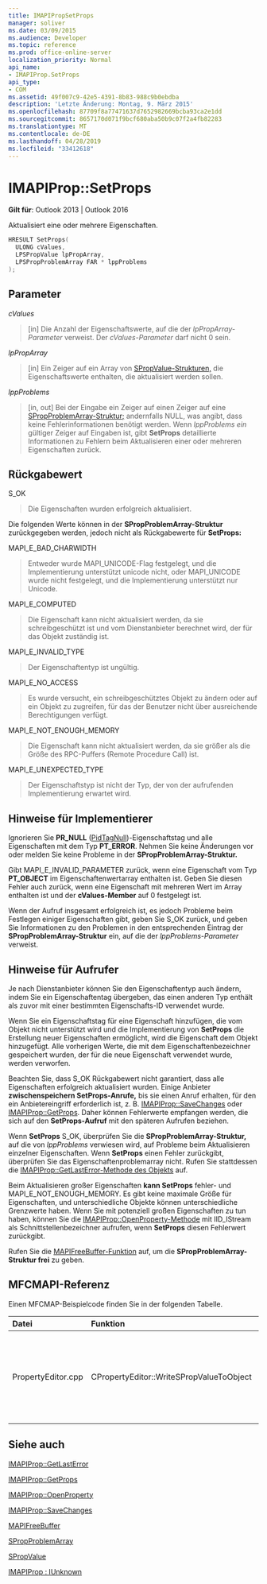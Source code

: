 ```yaml
---
title: IMAPIPropSetProps
manager: soliver
ms.date: 03/09/2015
ms.audience: Developer
ms.topic: reference
ms.prod: office-online-server
localization_priority: Normal
api_name:
- IMAPIProp.SetProps
api_type:
- COM
ms.assetid: 49f007c9-42e5-4391-8b83-988c9b0ebdba
description: 'Letzte Änderung: Montag, 9. März 2015'
ms.openlocfilehash: 87709f8a77471637d7652982669bcba93ca2e1dd
ms.sourcegitcommit: 8657170d071f9bcf680aba50b9c07f2a4fb82283
ms.translationtype: MT
ms.contentlocale: de-DE
ms.lasthandoff: 04/28/2019
ms.locfileid: "33412618"
---
```

# <a name="imapipropsetprops"></a>IMAPIProp::SetProps

  
  
**Gilt für**: Outlook 2013 | Outlook 2016 
  
Aktualisiert eine oder mehrere Eigenschaften.
  
```cpp
HRESULT SetProps(
  ULONG cValues,
  LPSPropValue lpPropArray,
  LPSPropProblemArray FAR * lppProblems
);
```

## <a name="parameters"></a>Parameter

 _cValues_
  
> [in] Die Anzahl der Eigenschaftswerte, auf die der  _lpPropArray-Parameter_ verweist. Der  _cValues-Parameter_ darf nicht 0 sein. 
    
 _lpPropArray_
  
> [in] Ein Zeiger auf ein Array von [SPropValue-Strukturen,](spropvalue.md) die Eigenschaftswerte enthalten, die aktualisiert werden sollen. 
    
 _lppProblems_
  
> [in, out] Bei der Eingabe ein Zeiger auf einen Zeiger auf eine [SPropProblemArray-Struktur;](spropproblemarray.md) andernfalls NULL, was angibt, dass keine Fehlerinformationen benötigt werden. Wenn  _lppProblems ein_ gültiger Zeiger auf Eingaben ist, gibt **SetProps** detaillierte Informationen zu Fehlern beim Aktualisieren einer oder mehreren Eigenschaften zurück. 
    
## <a name="return-value"></a>Rückgabewert

S_OK 
  
> Die Eigenschaften wurden erfolgreich aktualisiert.
    
Die folgenden Werte können in der **SPropProblemArray-Struktur** zurückgegeben werden, jedoch nicht als Rückgabewerte für **SetProps:**
  
MAPI_E_BAD_CHARWIDTH 
  
> Entweder wurde MAPI_UNICODE-Flag festgelegt, und die Implementierung unterstützt unicode nicht, oder MAPI_UNICODE wurde nicht festgelegt, und die Implementierung unterstützt nur Unicode.
    
MAPI_E_COMPUTED 
  
> Die Eigenschaft kann nicht aktualisiert werden, da sie schreibgeschützt ist und vom Dienstanbieter berechnet wird, der für das Objekt zuständig ist.
    
MAPI_E_INVALID_TYPE 
  
> Der Eigenschaftentyp ist ungültig.
    
MAPI_E_NO_ACCESS 
  
> Es wurde versucht, ein schreibgeschütztes Objekt zu ändern oder auf ein Objekt zu zugreifen, für das der Benutzer nicht über ausreichende Berechtigungen verfügt.
    
MAPI_E_NOT_ENOUGH_MEMORY 
  
> Die Eigenschaft kann nicht aktualisiert werden, da sie größer als die Größe des RPC-Puffers (Remote Procedure Call) ist.
    
MAPI_E_UNEXPECTED_TYPE 
  
> Der Eigenschaftstyp ist nicht der Typ, der von der aufrufenden Implementierung erwartet wird.
    
## <a name="notes-to-implementers"></a>Hinweise für Implementierer

Ignorieren Sie **PR_NULL** ([PidTagNull](pidtagnull-canonical-property.md))-Eigenschaftstag und alle Eigenschaften mit dem Typ **PT_ERROR**. Nehmen Sie keine Änderungen vor oder melden Sie keine Probleme in der **SPropProblemArray-Struktur.** 
  
Gibt MAPI_E_INVALID_PARAMETER zurück, wenn eine Eigenschaft vom Typ **PT_OBJECT** im Eigenschaftenwertarray enthalten ist. Geben Sie diesen Fehler auch zurück, wenn eine Eigenschaft mit mehreren Wert im Array enthalten ist und der **cValues-Member** auf 0 festgelegt ist. 
  
Wenn der Aufruf insgesamt erfolgreich ist, es jedoch Probleme beim Festlegen einiger Eigenschaften gibt, geben Sie S_OK zurück, und geben Sie Informationen zu den Problemen in den entsprechenden Eintrag der **SPropProblemArray-Struktur** ein, auf die der  _lppProblems-Parameter_ verweist. 
  
## <a name="notes-to-callers"></a>Hinweise für Aufrufer

Je nach Dienstanbieter können Sie den Eigenschaftentyp auch ändern, indem Sie ein Eigenschaftentag übergeben, das einen anderen Typ enthält als zuvor mit einer bestimmten Eigenschafts-ID verwendet wurde.
  
Wenn Sie ein Eigenschaftstag für eine Eigenschaft hinzufügen, die vom Objekt nicht unterstützt wird und die Implementierung von **SetProps** die Erstellung neuer Eigenschaften ermöglicht, wird die Eigenschaft dem Objekt hinzugefügt. Alle vorherigen Werte, die mit dem Eigenschaftenbezeichner gespeichert wurden, der für die neue Eigenschaft verwendet wurde, werden verworfen. 
  
Beachten Sie, dass S_OK Rückgabewert nicht garantiert, dass alle Eigenschaften erfolgreich aktualisiert wurden. Einige Anbieter **zwischenspeichern SetProps-Anrufe,** bis sie einen Anruf erhalten, für den ein Anbietereingriff erforderlich ist, z. B. [IMAPIProp::SaveChanges](imapiprop-savechanges.md) oder [IMAPIProp::GetProps](imapiprop-getprops.md). Daher können Fehlerwerte empfangen werden, die sich auf den **SetProps-Aufruf** mit den späteren Aufrufen beziehen. 
  
Wenn **SetProps** S_OK, überprüfen Sie die **SPropProblemArray-Struktur,** auf die von  _lppProblems_ verwiesen wird, auf Probleme beim Aktualisieren einzelner Eigenschaften. Wenn **SetProps** einen Fehler zurückgibt, überprüfen Sie das Eigenschaftenproblemarray nicht. Rufen Sie stattdessen die [IMAPIProp::GetLastError-Methode des Objekts](imapiprop-getlasterror.md) auf. 
  
Beim Aktualisieren großer Eigenschaften **kann SetProps** fehler- und MAPI_E_NOT_ENOUGH_MEMORY. Es gibt keine maximale Größe für Eigenschaften, und unterschiedliche Objekte können unterschiedliche Grenzwerte haben. Wenn Sie mit potenziell großen Eigenschaften zu tun haben, können Sie die [IMAPIProp::OpenProperty-Methode](imapiprop-openproperty.md) mit IID_IStream als Schnittstellenbezeichner aufrufen, wenn **SetProps** diesen Fehlerwert zurückgibt. 
  
Rufen Sie die [MAPIFreeBuffer-Funktion](mapifreebuffer.md) auf, um die **SPropProblemArray-Struktur frei** zu geben. 
  
## <a name="mfcmapi-reference"></a>MFCMAPI-Referenz

Einen MFCMAP-Beispielcode finden Sie in der folgenden Tabelle.
  
|**Datei**|**Funktion**|**Comment**|
|:-----|:-----|:-----|
|PropertyEditor.cpp  <br/> |CPropertyEditor::WriteSPropValueToObject  <br/> |MFCMAPI verwendet die **IMAPIProp::SetProps-Methode,** um eine Eigenschaft zurück in ein Objekt zu schreiben, nachdem die Eigenschaft bearbeitet wurde.  <br/> |
   
## <a name="see-also"></a>Siehe auch



[IMAPIProp::GetLastError](imapiprop-getlasterror.md)
  
[IMAPIProp::GetProps](imapiprop-getprops.md)
  
[IMAPIProp::OpenProperty](imapiprop-openproperty.md)
  
[IMAPIProp::SaveChanges](imapiprop-savechanges.md)
  
[MAPIFreeBuffer](mapifreebuffer.md)
  
[SPropProblemArray](spropproblemarray.md)
  
[SPropValue](spropvalue.md)
  
[IMAPIProp : IUnknown](imapipropiunknown.md)

